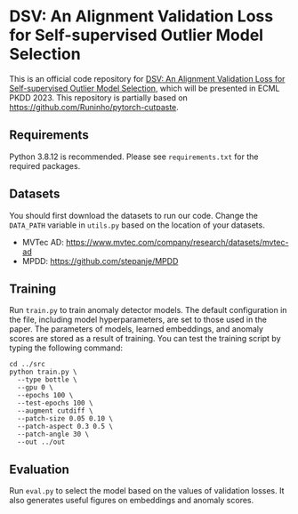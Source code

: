 # DSV: An Alignment Validation Loss for Self-supervised Outlier Model Selection

This is an official code repository for [DSV: An Alignment Validation Loss for
Self-supervised Outlier Model Selection](https://arxiv.org/abs/2307.06534),
which will be presented in ECML PKDD 2023. This repository is partially based on
https://github.com/Runinho/pytorch-cutpaste.

## Requirements

Python 3.8.12 is recommended. Please see `requirements.txt` for the required
packages.

## Datasets

You should first download the datasets to run our code. Change the `DATA_PATH`
variable in `utils.py` based on the location of your datasets.
- MVTec AD: https://www.mvtec.com/company/research/datasets/mvtec-ad
- MPDD: https://github.com/stepanje/MPDD

## Training

Run `train.py` to train anomaly detector models. The default configuration in
the file, including model hyperparameters, are set to those used in the paper.
The parameters of models, learned embeddings, and anomaly scores are stored as a
result of training. You can test the training script by typing the following
command:
```
cd ../src
python train.py \
  --type bottle \
  --gpu 0 \
  --epochs 100 \
  --test-epochs 100 \
  --augment cutdiff \
  --patch-size 0.05 0.10 \
  --patch-aspect 0.3 0.5 \
  --patch-angle 30 \
  --out ../out
```

## Evaluation

Run `eval.py` to select the model based on the values of validation losses. It
also generates useful figures on embeddings and anomaly scores.
